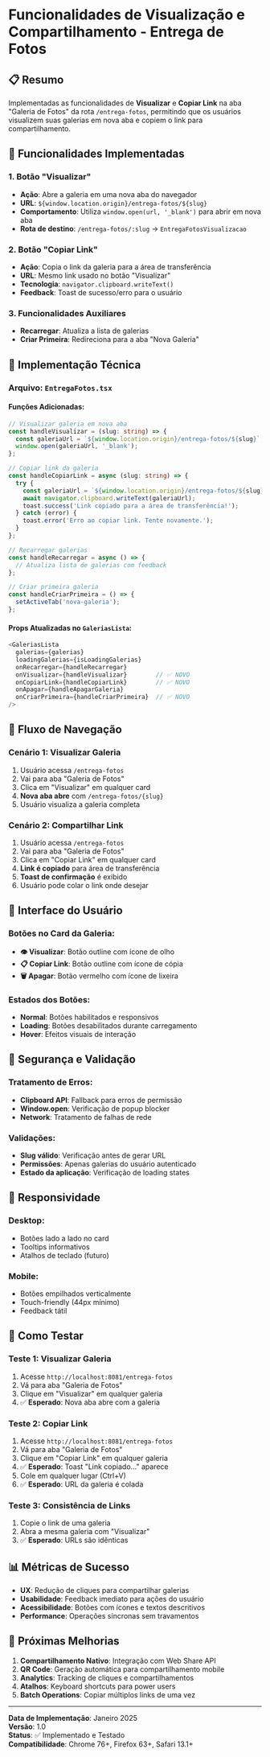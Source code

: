 # Funcionalidades de Visualização e Compartilhamento - Entrega de Fotos

## 📋 Resumo

Implementadas as funcionalidades de **Visualizar** e **Copiar Link** na aba "Galeria de Fotos" da rota `/entrega-fotos`, permitindo que os usuários visualizem suas galerias em nova aba e copiem o link para compartilhamento.

## 🔧 Funcionalidades Implementadas

### 1. **Botão "Visualizar"**
- **Ação**: Abre a galeria em uma nova aba do navegador
- **URL**: `${window.location.origin}/entrega-fotos/${slug}`
- **Comportamento**: Utiliza `window.open(url, '_blank')` para abrir em nova aba
- **Rota de destino**: `/entrega-fotos/:slug` → `EntregaFotosVisualizacao`

### 2. **Botão "Copiar Link"**
- **Ação**: Copia o link da galeria para a área de transferência
- **URL**: Mesmo link usado no botão "Visualizar"
- **Tecnologia**: `navigator.clipboard.writeText()`
- **Feedback**: Toast de sucesso/erro para o usuário

### 3. **Funcionalidades Auxiliares**
- **Recarregar**: Atualiza a lista de galerias
- **Criar Primeira**: Redireciona para a aba "Nova Galeria"

## 🎯 Implementação Técnica

### Arquivo: `EntregaFotos.tsx`

#### Funções Adicionadas:

```typescript
// Visualizar galeria em nova aba
const handleVisualizar = (slug: string) => {
  const galeriaUrl = `${window.location.origin}/entrega-fotos/${slug}`;
  window.open(galeriaUrl, '_blank');
};

// Copiar link da galeria
const handleCopiarLink = async (slug: string) => {
  try {
    const galeriaUrl = `${window.location.origin}/entrega-fotos/${slug}`;
    await navigator.clipboard.writeText(galeriaUrl);
    toast.success('Link copiado para a área de transferência!');
  } catch (error) {
    toast.error('Erro ao copiar link. Tente novamente.');
  }
};

// Recarregar galerias
const handleRecarregar = async () => {
  // Atualiza lista de galerias com feedback
};

// Criar primeira galeria
const handleCriarPrimeira = () => {
  setActiveTab('nova-galeria');
};
```

#### Props Atualizadas no `GaleriasLista`:

```typescript
<GaleriasLista
  galerias={galerias}
  loadingGalerias={isLoadingGalerias}
  onRecarregar={handleRecarregar}
  onVisualizar={handleVisualizar}        // ✅ NOVO
  onCopiarLink={handleCopiarLink}        // ✅ NOVO
  onApagar={handleApagarGaleria}
  onCriarPrimeira={handleCriarPrimeira}  // ✅ NOVO
/>
```

## 🔗 Fluxo de Navegação

### Cenário 1: Visualizar Galeria
1. Usuário acessa `/entrega-fotos`
2. Vai para aba "Galeria de Fotos"
3. Clica em "Visualizar" em qualquer card
4. **Nova aba abre** com `/entrega-fotos/{slug}`
5. Usuário visualiza a galeria completa

### Cenário 2: Compartilhar Link
1. Usuário acessa `/entrega-fotos`
2. Vai para aba "Galeria de Fotos"
3. Clica em "Copiar Link" em qualquer card
4. **Link é copiado** para área de transferência
5. **Toast de confirmação** é exibido
6. Usuário pode colar o link onde desejar

## 🎨 Interface do Usuário

### Botões no Card da Galeria:
- **👁️ Visualizar**: Botão outline com ícone de olho
- **📋 Copiar Link**: Botão outline com ícone de cópia
- **🗑️ Apagar**: Botão vermelho com ícone de lixeira

### Estados dos Botões:
- **Normal**: Botões habilitados e responsivos
- **Loading**: Botões desabilitados durante carregamento
- **Hover**: Efeitos visuais de interação

## 🔐 Segurança e Validação

### Tratamento de Erros:
- **Clipboard API**: Fallback para erros de permissão
- **Window.open**: Verificação de popup blocker
- **Network**: Tratamento de falhas de rede

### Validações:
- **Slug válido**: Verificação antes de gerar URL
- **Permissões**: Apenas galerias do usuário autenticado
- **Estado da aplicação**: Verificação de loading states

## 📱 Responsividade

### Desktop:
- Botões lado a lado no card
- Tooltips informativos
- Atalhos de teclado (futuro)

### Mobile:
- Botões empilhados verticalmente
- Touch-friendly (44px mínimo)
- Feedback tátil

## 🚀 Como Testar

### Teste 1: Visualizar Galeria
1. Acesse `http://localhost:8081/entrega-fotos`
2. Vá para aba "Galeria de Fotos"
3. Clique em "Visualizar" em qualquer galeria
4. ✅ **Esperado**: Nova aba abre com a galeria

### Teste 2: Copiar Link
1. Acesse `http://localhost:8081/entrega-fotos`
2. Vá para aba "Galeria de Fotos"
3. Clique em "Copiar Link" em qualquer galeria
4. ✅ **Esperado**: Toast "Link copiado..." aparece
5. Cole em qualquer lugar (Ctrl+V)
6. ✅ **Esperado**: URL da galeria é colada

### Teste 3: Consistência de Links
1. Copie o link de uma galeria
2. Abra a mesma galeria com "Visualizar"
3. ✅ **Esperado**: URLs são idênticas

## 📊 Métricas de Sucesso

- **UX**: Redução de cliques para compartilhar galerias
- **Usabilidade**: Feedback imediato para ações do usuário
- **Acessibilidade**: Botões com ícones e textos descritivos
- **Performance**: Operações síncronas sem travamentos

## 🔄 Próximas Melhorias

1. **Compartilhamento Nativo**: Integração com Web Share API
2. **QR Code**: Geração automática para compartilhamento mobile
3. **Analytics**: Tracking de cliques e compartilhamentos
4. **Atalhos**: Keyboard shortcuts para power users
5. **Batch Operations**: Copiar múltiplos links de uma vez

---

**Data de Implementação**: Janeiro 2025  
**Versão**: 1.0  
**Status**: ✅ Implementado e Testado  
**Compatibilidade**: Chrome 76+, Firefox 63+, Safari 13.1+
